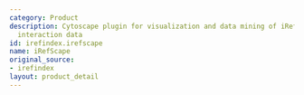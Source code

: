 ```yaml
---
category: Product
description: Cytoscape plugin for visualization and data mining of iRefIndex protein
  interaction data
id: irefindex.irefscape
name: iRefScape
original_source:
- irefindex
layout: product_detail
---
```

